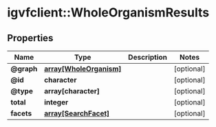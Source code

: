 # igvfclient::WholeOrganismResults


## Properties
Name | Type | Description | Notes
------------ | ------------- | ------------- | -------------
**@graph** | [**array[WholeOrganism]**](WholeOrganism.md) |  | [optional] 
**@id** | **character** |  | [optional] 
**@type** | **array[character]** |  | [optional] 
**total** | **integer** |  | [optional] 
**facets** | [**array[SearchFacet]**](SearchFacet.md) |  | [optional] 


